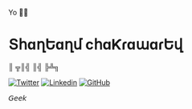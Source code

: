 Yo 🐱‍👤

# ՏհɑղԵɑղմ ϲհɑƘɾɑաɑɾԵվ



║ ╦║╣ ║╣ ╠╩╗

                                 

[![Twitter](https://img.shields.io/badge/-Twitter-222222?style=flat-square&logo=twitter&logoColor=white&link=https://twitter.com/shantanuuchak/)](https://twitter.com/shantanuuchak/)
[![Linkedin](https://img.shields.io/badge/-LinkedIn-222222?style=flat-square&logo=Linkedin&logoColor=white&link=https://www.linkedin.com/in/shantanuuchak/)](https://www.linkedin.com/in/shantanuuchak/)
[![GitHub](https://img.shields.io/github/followers/shantanuuchak?label=follow&style=social)](https://github.com/shantanuuchak)

𝘎𝘦𝘦𝘬
